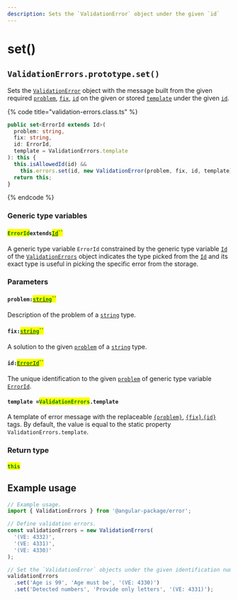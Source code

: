 ```yaml
---
description: Sets the `ValidationError` object under the given `id`
---
```


# set()

## `ValidationErrors.prototype.set()`

Sets the [`ValidationError`](broken-reference) object with the message built from the given required [`problem`](set.md#problem-string), [`fix`](set.md#fix-string), [`id`](set.md#id-errorid) on the given or stored [`template`](set.md#template-rangeerrors.template) under the given [`id`](set.md#id-errorid).

{% code title="validation-errors.class.ts" %}
```typescript
public set<ErrorId extends Id>(
  problem: string,
  fix: string,
  id: ErrorId,
  template = ValidationErrors.template
): this {
  this.isAllowedId(id) &&
    this.errors.set(id, new ValidationError(problem, fix, id, template));
  return this;
}
```
{% endcode %}

### Generic type variables

#### <mark style="color:green;">`ErrorId`</mark>`extends`[<mark style="color:green;">`Id`</mark>](../../rangeerrors/generic-type-variables.md#wrap-opening)<mark style="color:green;">``</mark>

A generic type variable `ErrorId` constrained by the generic type variable [`Id`](../generic-type-variables.md#wrap-opening) of the [`ValidationErrors`](broken-reference) object indicates the type picked from the [`Id`](../generic-type-variables.md#wrap-opening) and its exact type is useful in picking the specific error from the storage.

### Parameters

#### `problem:`[<mark style="color:green;">`string`</mark>](https://developer.mozilla.org/en-US/docs/Web/JavaScript/Reference/Global\_Objects/String)<mark style="color:green;">``</mark>

Description of the problem of a [`string`](https://developer.mozilla.org/en-US/docs/Web/JavaScript/Reference/Global\_Objects/String) type.

#### `fix:`[<mark style="color:green;">`string`</mark>](https://developer.mozilla.org/en-US/docs/Web/JavaScript/Reference/Global\_Objects/String)<mark style="color:green;">``</mark>

A solution to the given [`problem`](set.md#problem-string) of a [`string`](https://developer.mozilla.org/en-US/docs/Web/JavaScript/Reference/Global\_Objects/String) type.

#### `id:`[<mark style="color:green;">`ErrorId`</mark>](set.md#erroridextendsid)<mark style="color:green;">``</mark>

The unique identification to the given [`problem`](set.md#problem-string) of generic type variable [`ErrorId`](set.md#erroridextendsid).

#### `template =`<mark style="color:green;">`ValidationErrors`</mark>`.template`

A template of error message with the replaceable [`{problem}`](../../commonerror/properties/static-template.md#problem), [`{fix}`](../../commonerror/properties/static-template.md#fix),[`{id}`](../../commonerror/properties/static-template.md#id) tags. By default, the value is equal to the static property `ValidationErrors.template`.

### Return type

#### <mark style="color:green;">`this`</mark>

## Example usage

```typescript
// Example usage.
import { ValidationErrors } from '@angular-package/error';

// Define validation errors.
const validationErrors = new ValidationErrors(
  '(VE: 4332)',
  '(VE: 4331)',
  '(VE: 4330)'
);

// Set the `ValidationError` objects under the given identification numbers.
validationErrors
  .set('Age is 99', 'Age must be', '(VE: 4330)')
  .set('Detected numbers', 'Provide only letters', '(VE: 4331)');
```
